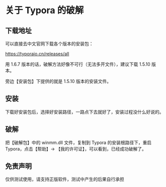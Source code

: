 # 关于 Typora 的破解

## 下载地址

可以直接去中文官网下载各个版本的安装包：

https://typoraio.cn/releases/all

用 1.6.7 版本的话，破解方法好像不可行（无法多开文件），建议下载 1.5.10 版本。

旁边【安装包】下提供的就是 1.5.10 版本的安装文件。

## 安装

下载好安装包后，选择好安装路径，一路点下去就好了，安装过程没什么好说的。

## 破解

把【破解包】中的 winmm.dll 文件，复制到 Typora 的安装根路径下，重启 Typora，点击【帮助】-> 【我的许可证】，可以看到，已经成功破解了。

## 免责声明

仅供测试使用，请支持正版软件，测试中产生的后果自行承担